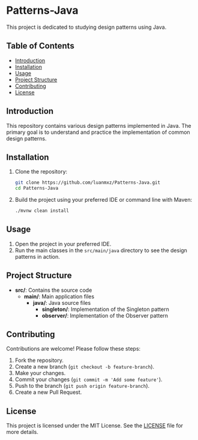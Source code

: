 # Patterns-Java

This project is dedicated to studying design patterns using Java.

## Table of Contents

- [Introduction](#introduction)
- [Installation](#installation)
- [Usage](#usage)
- [Project Structure](#project-structure)
- [Contributing](#contributing)
- [License](#license)

## Introduction

This repository contains various design patterns implemented in Java. The primary goal is to understand and practice the implementation of common design patterns.

## Installation

1. Clone the repository:

    ```bash
    git clone https://github.com/luanmxz/Patterns-Java.git
    cd Patterns-Java
    ```

2. Build the project using your preferred IDE or command line with Maven:

    ```bash
    ./mvnw clean install
    ```

## Usage

1. Open the project in your preferred IDE.
2. Run the main classes in the `src/main/java` directory to see the design patterns in action.

## Project Structure

- **src/**: Contains the source code
  - **main/**: Main application files
    - **java/**: Java source files
      - **singleton/**: Implementation of the Singleton pattern
      - **observer/**: Implementation of the Observer pattern

## Contributing

Contributions are welcome! Please follow these steps:

1. Fork the repository.
2. Create a new branch (`git checkout -b feature-branch`).
3. Make your changes.
4. Commit your changes (`git commit -m 'Add some feature'`).
5. Push to the branch (`git push origin feature-branch`).
6. Create a new Pull Request.

## License

This project is licensed under the MIT License. See the [LICENSE](LICENSE) file for more details.
